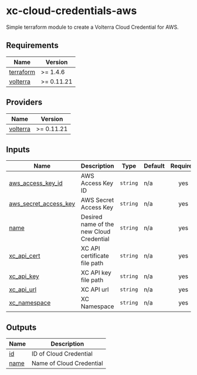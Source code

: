 # xc-cloud-credentials-aws

Simple terraform module to create a Volterra Cloud Credential for AWS.

<!-- BEGINNING OF PRE-COMMIT-TERRAFORM DOCS HOOK -->
## Requirements

| Name | Version |
|------|---------|
| <a name="requirement_terraform"></a> [terraform](#requirement\_terraform) | >= 1.4.6 |
| <a name="requirement_volterra"></a> [volterra](#requirement\_volterra) | >= 0.11.21 |

## Providers

| Name | Version |
|------|---------|
| <a name="provider_volterra"></a> [volterra](#provider\_volterra) | >= 0.11.21 |

## Inputs

| Name | Description | Type | Default | Required |
|------|-------------|------|---------|:--------:|
| <a name="input_aws_access_key_id"></a> [aws\_access\_key\_id](#input\_aws\_access\_key\_id) | AWS Access Key ID | `string` | n/a | yes |
| <a name="input_aws_secret_access_key"></a> [aws\_secret\_access\_key](#input\_aws\_secret\_access\_key) | AWS Secret Access Key | `string` | n/a | yes |
| <a name="input_name"></a> [name](#input\_name) | Desired name of the new Cloud Credential | `string` | n/a | yes |
| <a name="input_xc_api_cert"></a> [xc\_api\_cert](#input\_xc\_api\_cert) | XC API certificate file path | `string` | n/a | yes |
| <a name="input_xc_api_key"></a> [xc\_api\_key](#input\_xc\_api\_key) | XC API key file path | `string` | n/a | yes |
| <a name="input_xc_api_url"></a> [xc\_api\_url](#input\_xc\_api\_url) | XC API url | `string` | n/a | yes |
| <a name="input_xc_namespace"></a> [xc\_namespace](#input\_xc\_namespace) | XC Namespace | `string` | n/a | yes |

## Outputs

| Name | Description |
|------|-------------|
| <a name="output_id"></a> [id](#output\_id) | ID of Cloud Credential |
| <a name="output_name"></a> [name](#output\_name) | Name of Cloud Credential |
<!-- END OF PRE-COMMIT-TERRAFORM DOCS HOOK -->
